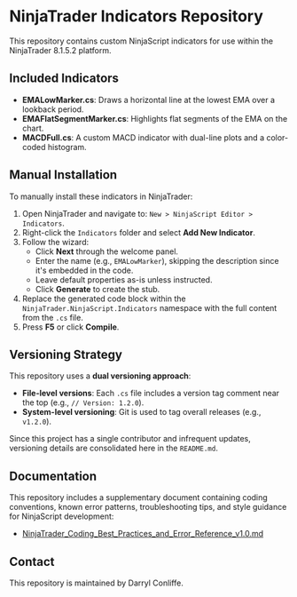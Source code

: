 # NinjaTrader Indicators Repository

This repository contains custom NinjaScript indicators for use within the NinjaTrader 8.1.5.2 platform.

## Included Indicators

- **EMALowMarker.cs**: Draws a horizontal line at the lowest EMA over a lookback period.
- **EMAFlatSegmentMarker.cs**: Highlights flat segments of the EMA on the chart.
- **MACDFull.cs**: A custom MACD indicator with dual-line plots and a color-coded histogram.

## Manual Installation

To manually install these indicators in NinjaTrader:

1. Open NinjaTrader and navigate to: `New > NinjaScript Editor > Indicators`.
2. Right-click the `Indicators` folder and select **Add New Indicator**.
3. Follow the wizard:
   - Click **Next** through the welcome panel.
   - Enter the name (e.g., `EMALowMarker`), skipping the description since it's embedded in the code.
   - Leave default properties as-is unless instructed.
   - Click **Generate** to create the stub.
4. Replace the generated code block within the `NinjaTrader.NinjaScript.Indicators` namespace with the full content from the `.cs` file.
5. Press **F5** or click **Compile**.

## Versioning Strategy

This repository uses a **dual versioning approach**:

- **File-level versions**: Each `.cs` file includes a version tag comment near the top (e.g., `// Version: 1.2.0`).
- **System-level versioning**: Git is used to tag overall releases (e.g., `v1.2.0`).

Since this project has a single contributor and infrequent updates, versioning details are consolidated here in the `README.md`.

## Documentation

This repository includes a supplementary document containing coding conventions, known error patterns, troubleshooting tips, and style guidance for NinjaScript development:

- [NinjaTrader_Coding_Best_Practices_and_Error_Reference_v1.0.md](NinjaTrader_Coding_Best_Practices_and_Error_Reference_v1.0.md)

## Contact

This repository is maintained by Darryl Conliffe.
